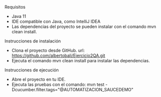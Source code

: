 Requisitos
- Java 11
- IDE compatible con Java, como IntelliJ IDEA
- Las dependencias del proyecto se pueden instalar con el comando mvn clean install.

Instrucciones de instalación
- Clona el proyecto desde GitHub.
    url: https://github.com/albertobali/Ejercicio2QA.git
- Ejecuta el comando mvn clean install para instalar las dependencias.

Instrucciones de ejecución
- Abre el proyecto en tu IDE.
- Ejecuta las pruebas con el comando: mvn test -Dcucumber.filter.tags="@AUTOMATIZACION_SAUCEDEMO"
